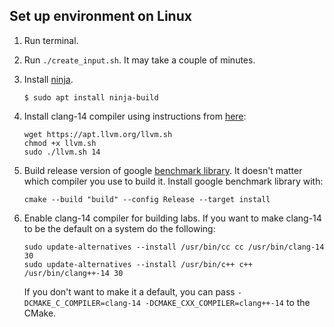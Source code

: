 ## Set up environment on Linux

1. Run terminal.

2. Run `./create_input.sh`. It may take a couple of minutes.

3. Install [ninja](https://github.com/ninja-build).
    
    ```
    $ sudo apt install ninja-build
    ```

4. Install clang-14 compiler using instructions from [here](https://github.com/llvm/llvm-project/releases/tag/llvmorg-14.0.0):

    ```
    wget https://apt.llvm.org/llvm.sh
    chmod +x llvm.sh
    sudo ./llvm.sh 14
    ```

5. Build release version of google [benchmark library](https://github.com/google/benchmark#installation). It doesn't matter which compiler you use to build it. Install google benchmark library with:
    ```
    cmake --build "build" --config Release --target install
    ```

6. Enable clang-14 compiler for building labs. If you want to make clang-14 to be the default on a system do the following:
    ```
    sudo update-alternatives --install /usr/bin/cc cc /usr/bin/clang-14 30
    sudo update-alternatives --install /usr/bin/c++ c++ /usr/bin/clang++-14 30
    ```

    If you don't want to make it a default, you can pass `-DCMAKE_C_COMPILER=clang-14 -DCMAKE_CXX_COMPILER=clang++-14` to the CMake.

